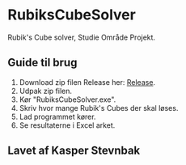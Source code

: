 # RubiksCubeSolver
Rubik's Cube solver, Studie Område Projekt.

## Guide til brug
1. Download zip filen Release her: [Release](https://github.com/Stevnbak/RubiksCubeSolver/releases/tag/Program).
2. Udpak zip filen.
3. Kør "RubiksCubeSolver.exe".
4. Skriv hvor mange Rubik's Cubes der skal løses.
5. Lad programmet kører.
6. Se resultaterne i Excel arket.

## Lavet af Kasper Stevnbak

